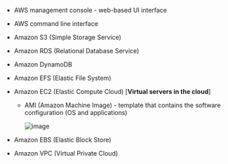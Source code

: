 - AWS management console - web-based UI interface
- AWS command line interface

- Amazon S3 (Simple Storage Service)
- Amazon RDS (Relational Database Service)
- Amazon DynamoDB
- Amazon EFS (Elastic File System)
- Amazon EC2 (Elastic Compute Cloud) [**Virtual servers in the cloud**]
  - AMI (Amazon Machine Image) - template that contains the software configuration (OS and applications)
    
    ![image](https://github.com/user-attachments/assets/e86ed1ee-1950-4091-b979-e1a9c2a3f6a8)
    
- Amazon EBS (Elastic Block Store)
- Amazon VPC (Virtual Private Cloud)
